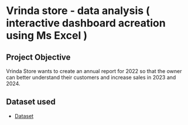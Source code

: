 # Vrinda store - data analysis ( interactive dashboard acreation using Ms Excel )
## Project Objective
Vrinda Store wants to create an annual report for 2022 so that the owner can better understand their customers and increase sales in 2023 and 2024.
## Dataset used
- <a href='https://github.com/SreeragUnniACCA/data-analysis-of-Vrinda-stores/blob/main/sales%20data-%20vrinda%20stores.xlsx'>Dataset</a>
